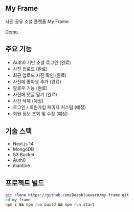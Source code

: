 ## My Frame

사진 공유 소셜 플랫폼 My Frame.

[Demo](https://frame.bluewarn.dev)

## 주요 기능

* Auth0 기반 소셜 로그인 (완료)
* 사진 업로드 (완료)
* 최근 업로드 사진 확인 (완료)
* 사진에 좋아요 추가 (완료)
* 팔로우 기능 (완료)
* 사진에 댓글 달기 (완료)
* 사진 삭제 (예정)
* 로그인 / 회원가입 페이지 커스텀 (예정)
* 회원 정보 조회 및 수정 (예정)

## 기술 스택

* Next.js 14
* MongoDB
* S3 Bucket
* Auth0
* mantine

## 프로젝트 빌드

```bash
git clone https://github.com/Deepbluewarn/my-frame.git
cd my-frame
npm i && npm run build && npm run start
```
